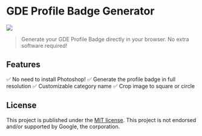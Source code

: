 # GDE Profile Badge Generator

![](https://i.imgur.com/AfxZ5j6.png)

> Generate your GDE Profile Badge directly in your browser. No extra software required!

## Features
:white_check_mark: No need to install Photoshop!
:white_check_mark: Generate the profile badge in full resolution
:white_check_mark: Customizable category name
:white_check_mark: Crop image to square or circle

## License
This project is published under the [MIT license](/LICENSE.md). 
This project is not endorsed and/or supported by Google, the corporation.

